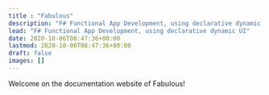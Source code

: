 ```yaml
---
title : "Fabulous"
description: "F# Functional App Development, using declarative dynamic UI"
lead: "F# Functional App Development, using declarative dynamic UI"
date: 2020-10-06T08:47:36+00:00
lastmod: 2020-10-06T08:47:36+00:00
draft: false
images: []
---
```


Welcome on the documentation website of Fabulous!